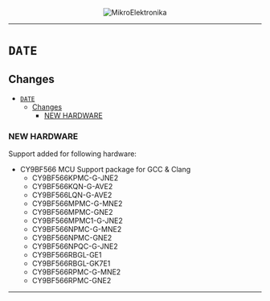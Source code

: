 <p align="center">
  <img src="http://www.mikroe.com/img/designs/beta/logo_small.png?raw=true" alt="MikroElektronika"/>
</p>

---

# `DATE`

## Changes

- [`DATE`](#date)
  - [Changes](#changes)
    - [NEW HARDWARE](#new-hardware)

### NEW HARDWARE

Support added for following hardware:

+ CY9BF566 MCU Support package for GCC & Clang
  + CY9BF566KPMC-G-JNE2
  + CY9BF566KQN-G-AVE2
  + CY9BF566LQN-G-AVE2
  + CY9BF566MPMC-G-MNE2
  + CY9BF566MPMC-GNE2
  + CY9BF566MPMC1-G-JNE2
  + CY9BF566NPMC-G-MNE2
  + CY9BF566NPMC-GNE2
  + CY9BF566NPQC-G-JNE2
  + CY9BF566RBGL-GE1
  + CY9BF566RBGL-GK7E1
  + CY9BF566RPMC-G-MNE2
  + CY9BF566RPMC-GNE2

---
